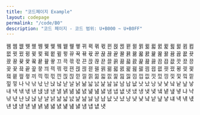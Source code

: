 ```yaml
---
title: "코드페이지 Example"
layout: codepage
permalink: "/code/B0"
description: "코드 페이지 - 코드 범위: U+B000 ~ U+B0FF"
---
```


<span class="character">뀀</span>
<span class="character">뀁</span>
<span class="character">뀂</span>
<span class="character">뀃</span>
<span class="character">뀄</span>
<span class="character">뀅</span>
<span class="character">뀆</span>
<span class="character">뀇</span>
<span class="character">뀈</span>
<span class="character">뀉</span>
<span class="character">뀊</span>
<span class="character">뀋</span>
<span class="character">뀌</span>
<span class="character">뀍</span>
<span class="character">뀎</span>
<span class="character">뀏</span>
<span class="character">뀐</span>
<span class="character">뀑</span>
<span class="character">뀒</span>
<span class="character">뀓</span>
<span class="character">뀔</span>
<span class="character">뀕</span>
<span class="character">뀖</span>
<span class="character">뀗</span>
<span class="character">뀘</span>
<span class="character">뀙</span>
<span class="character">뀚</span>
<span class="character">뀛</span>
<span class="character">뀜</span>
<span class="character">뀝</span>
<span class="character">뀞</span>
<span class="character">뀟</span>
<span class="character">뀠</span>
<span class="character">뀡</span>
<span class="character">뀢</span>
<span class="character">뀣</span>
<span class="character">뀤</span>
<span class="character">뀥</span>
<span class="character">뀦</span>
<span class="character">뀧</span>
<span class="character">뀨</span>
<span class="character">뀩</span>
<span class="character">뀪</span>
<span class="character">뀫</span>
<span class="character">뀬</span>
<span class="character">뀭</span>
<span class="character">뀮</span>
<span class="character">뀯</span>
<span class="character">뀰</span>
<span class="character">뀱</span>
<span class="character">뀲</span>
<span class="character">뀳</span>
<span class="character">뀴</span>
<span class="character">뀵</span>
<span class="character">뀶</span>
<span class="character">뀷</span>
<span class="character">뀸</span>
<span class="character">뀹</span>
<span class="character">뀺</span>
<span class="character">뀻</span>
<span class="character">뀼</span>
<span class="character">뀽</span>
<span class="character">뀾</span>
<span class="character">뀿</span>
<span class="character">끀</span>
<span class="character">끁</span>
<span class="character">끂</span>
<span class="character">끃</span>
<span class="character">끄</span>
<span class="character">끅</span>
<span class="character">끆</span>
<span class="character">끇</span>
<span class="character">끈</span>
<span class="character">끉</span>
<span class="character">끊</span>
<span class="character">끋</span>
<span class="character">끌</span>
<span class="character">끍</span>
<span class="character">끎</span>
<span class="character">끏</span>
<span class="character">끐</span>
<span class="character">끑</span>
<span class="character">끒</span>
<span class="character">끓</span>
<span class="character">끔</span>
<span class="character">끕</span>
<span class="character">끖</span>
<span class="character">끗</span>
<span class="character">끘</span>
<span class="character">끙</span>
<span class="character">끚</span>
<span class="character">끛</span>
<span class="character">끜</span>
<span class="character">끝</span>
<span class="character">끞</span>
<span class="character">끟</span>
<span class="character">끠</span>
<span class="character">끡</span>
<span class="character">끢</span>
<span class="character">끣</span>
<span class="character">끤</span>
<span class="character">끥</span>
<span class="character">끦</span>
<span class="character">끧</span>
<span class="character">끨</span>
<span class="character">끩</span>
<span class="character">끪</span>
<span class="character">끫</span>
<span class="character">끬</span>
<span class="character">끭</span>
<span class="character">끮</span>
<span class="character">끯</span>
<span class="character">끰</span>
<span class="character">끱</span>
<span class="character">끲</span>
<span class="character">끳</span>
<span class="character">끴</span>
<span class="character">끵</span>
<span class="character">끶</span>
<span class="character">끷</span>
<span class="character">끸</span>
<span class="character">끹</span>
<span class="character">끺</span>
<span class="character">끻</span>
<span class="character">끼</span>
<span class="character">끽</span>
<span class="character">끾</span>
<span class="character">끿</span>
<span class="character">낀</span>
<span class="character">낁</span>
<span class="character">낂</span>
<span class="character">낃</span>
<span class="character">낄</span>
<span class="character">낅</span>
<span class="character">낆</span>
<span class="character">낇</span>
<span class="character">낈</span>
<span class="character">낉</span>
<span class="character">낊</span>
<span class="character">낋</span>
<span class="character">낌</span>
<span class="character">낍</span>
<span class="character">낎</span>
<span class="character">낏</span>
<span class="character">낐</span>
<span class="character">낑</span>
<span class="character">낒</span>
<span class="character">낓</span>
<span class="character">낔</span>
<span class="character">낕</span>
<span class="character">낖</span>
<span class="character">낗</span>
<span class="character">나</span>
<span class="character">낙</span>
<span class="character">낚</span>
<span class="character">낛</span>
<span class="character">난</span>
<span class="character">낝</span>
<span class="character">낞</span>
<span class="character">낟</span>
<span class="character">날</span>
<span class="character">낡</span>
<span class="character">낢</span>
<span class="character">낣</span>
<span class="character">낤</span>
<span class="character">낥</span>
<span class="character">낦</span>
<span class="character">낧</span>
<span class="character">남</span>
<span class="character">납</span>
<span class="character">낪</span>
<span class="character">낫</span>
<span class="character">났</span>
<span class="character">낭</span>
<span class="character">낮</span>
<span class="character">낯</span>
<span class="character">낰</span>
<span class="character">낱</span>
<span class="character">낲</span>
<span class="character">낳</span>
<span class="character">내</span>
<span class="character">낵</span>
<span class="character">낶</span>
<span class="character">낷</span>
<span class="character">낸</span>
<span class="character">낹</span>
<span class="character">낺</span>
<span class="character">낻</span>
<span class="character">낼</span>
<span class="character">낽</span>
<span class="character">낾</span>
<span class="character">낿</span>
<span class="character">냀</span>
<span class="character">냁</span>
<span class="character">냂</span>
<span class="character">냃</span>
<span class="character">냄</span>
<span class="character">냅</span>
<span class="character">냆</span>
<span class="character">냇</span>
<span class="character">냈</span>
<span class="character">냉</span>
<span class="character">냊</span>
<span class="character">냋</span>
<span class="character">냌</span>
<span class="character">냍</span>
<span class="character">냎</span>
<span class="character">냏</span>
<span class="character">냐</span>
<span class="character">냑</span>
<span class="character">냒</span>
<span class="character">냓</span>
<span class="character">냔</span>
<span class="character">냕</span>
<span class="character">냖</span>
<span class="character">냗</span>
<span class="character">냘</span>
<span class="character">냙</span>
<span class="character">냚</span>
<span class="character">냛</span>
<span class="character">냜</span>
<span class="character">냝</span>
<span class="character">냞</span>
<span class="character">냟</span>
<span class="character">냠</span>
<span class="character">냡</span>
<span class="character">냢</span>
<span class="character">냣</span>
<span class="character">냤</span>
<span class="character">냥</span>
<span class="character">냦</span>
<span class="character">냧</span>
<span class="character">냨</span>
<span class="character">냩</span>
<span class="character">냪</span>
<span class="character">냫</span>
<span class="character">냬</span>
<span class="character">냭</span>
<span class="character">냮</span>
<span class="character">냯</span>
<span class="character">냰</span>
<span class="character">냱</span>
<span class="character">냲</span>
<span class="character">냳</span>
<span class="character">냴</span>
<span class="character">냵</span>
<span class="character">냶</span>
<span class="character">냷</span>
<span class="character">냸</span>
<span class="character">냹</span>
<span class="character">냺</span>
<span class="character">냻</span>
<span class="character">냼</span>
<span class="character">냽</span>
<span class="character">냾</span>
<span class="character">냿</span>